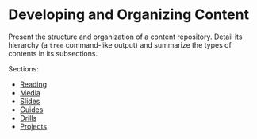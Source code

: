# Developing and Organizing Content

Present the structure and organization of a content repository.
Detail its hierarchy (a `tree` command-like output) and summarize the types of contents in its subsections.

Sections:

* [Reading](../../reading/reading/README.md)
* [Media](../../media/reading/README.md)
* [Slides](../../slides/reading/README.md)
* [Guides](../../guides/reading/README.md)
* [Drills](../../drills/reading/README.md)
* [Projects](../../projects/reading/README.md)
